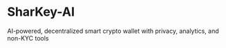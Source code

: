 # SharKey-AI
AI-powered, decentralized smart crypto wallet with privacy, analytics, and non-KYC tools
